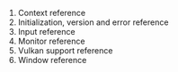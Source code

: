 
1. Context reference
2. Initialization, version and error reference
3. Input reference
4. Monitor reference
5. Vulkan support reference
6. Window reference

